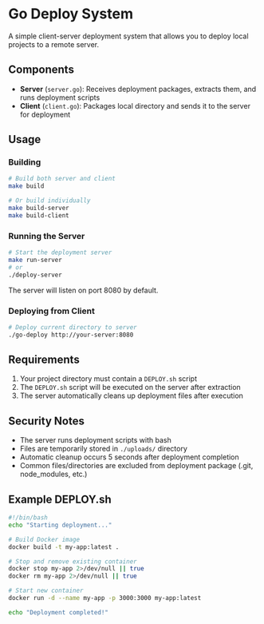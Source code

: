 # Go Deploy System

A simple client-server deployment system that allows you to deploy local projects to a remote server.

## Components

- **Server** (`server.go`): Receives deployment packages, extracts them, and runs deployment scripts
- **Client** (`client.go`): Packages local directory and sends it to the server for deployment

## Usage

### Building

```bash
# Build both server and client
make build

# Or build individually
make build-server
make build-client
```

### Running the Server

```bash
# Start the deployment server
make run-server
# or
./deploy-server
```

The server will listen on port 8080 by default.

### Deploying from Client

```bash
# Deploy current directory to server
./go-deploy http://your-server:8080
```

## Requirements

1. Your project directory must contain a `DEPLOY.sh` script
2. The `DEPLOY.sh` script will be executed on the server after extraction
3. The server automatically cleans up deployment files after execution

## Security Notes

- The server runs deployment scripts with bash
- Files are temporarily stored in `./uploads/` directory
- Automatic cleanup occurs 5 seconds after deployment completion
- Common files/directories are excluded from deployment package (.git, node_modules, etc.)

## Example DEPLOY.sh

```bash
#!/bin/bash
echo "Starting deployment..."

# Build Docker image
docker build -t my-app:latest .

# Stop and remove existing container
docker stop my-app 2>/dev/null || true
docker rm my-app 2>/dev/null || true

# Start new container
docker run -d --name my-app -p 3000:3000 my-app:latest

echo "Deployment completed!"
```